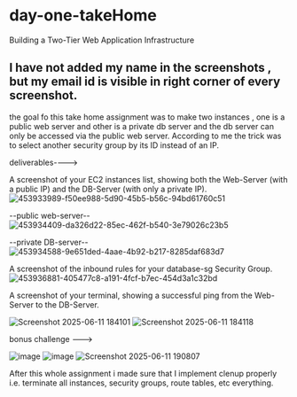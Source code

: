 # day-one-takeHome
 Building a Two-Tier Web Application Infrastructure

## I have not added my name in the screenshots , but my email id is visible in right corner of every screenshot.

the goal fo this take home assignment was to make two instances , one is a public web server and other is a private db server and the db server can only be accessed via the public web server. According to me the trick was to select another security group by its ID instead of an IP.

deliverables---->

A screenshot of your EC2 instances list, showing both the Web-Server (with a public IP) and the DB-Server (with only a private IP).
![453933989-f50ee988-5d90-45b5-b56c-94bd61760c51](https://github.com/user-attachments/assets/f4ec6528-c346-4f9f-9a25-a21bb592f9f2)

--public web-server--
![453934409-da326d22-85ec-462f-b540-3e79026c23b5](https://github.com/user-attachments/assets/23b1e073-c3cc-40fd-a484-28eea8fe4856)

--private DB-server--
![453934588-9e651ded-4aae-4b92-b217-8285daf683d7](https://github.com/user-attachments/assets/b56dffaf-7460-47fe-9acb-b8ce48664f0c)


A screenshot of the inbound rules for your database-sg Security Group.
![453936881-405477c8-a191-4fcf-b7ec-454d3a1c32bd](https://github.com/user-attachments/assets/e11232bf-61b4-4a85-a37e-94c3c640955d)


A screenshot of your terminal, showing a successful ping from the Web-Server to the DB-Server.

![Screenshot 2025-06-11 184101](https://github.com/user-attachments/assets/901bd2dc-928f-454b-b1c4-cae743bb7430)
![Screenshot 2025-06-11 184118](https://github.com/user-attachments/assets/1368af3e-add6-4acb-b230-cd539fa9e03b)


bonus challenge --->

![image](https://github.com/user-attachments/assets/cad4540e-11ff-46e3-a14a-5998a6e58f27)
![image](https://github.com/user-attachments/assets/608ba323-4eae-426d-bf9a-6ece1b925fe3)
![Screenshot 2025-06-11 190807](https://github.com/user-attachments/assets/127ab040-5c6c-4041-948f-7e6d522e9482)


After this whole assignment i made sure that I implement clenup properly i.e. terminate all instances, security groups, route tables, etc everything. 
